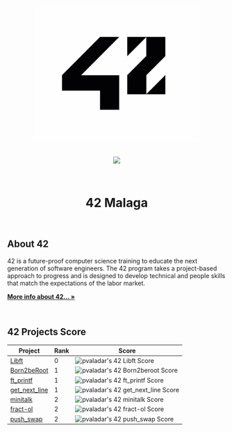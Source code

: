 <br />
<div align="center">
  <a href="https://amiguelmoreno.github.io/IOS-Calculator/">
    <img src="42.jpg" alt="Logo" width="380">
  </a>
  <br />
  <br />
  <p align="center">
    <a href="#">
      <img src="https://skillicons.dev/icons?i=vscode,c,vim,git,github" />
    </a>
  </p> 
  <br />
  <h1>42 Malaga</h1>
  <br />
</div>


## About 42

42 is a future-proof computer science training to educate the next generation of software engineers. The 42 program takes a project-based approach to progress and is designed to develop technical and people skills that match the expectations of the labor market.

<a href="https://42.fr/en/homepage/"><strong>More info about 42... »</strong></a>

<br />

## 42 Projects Score

| Project | Rank | Score |
| ------ | ------ | ------ |
| [Libft](https://github.com/pvaladares/42cursus-00-Libft) | 0 | ![pvaladar's 42 Libft Score](https://badge42.vercel.app/api/v2/cl34ggaad004009jmq2lkluen/project/2497527) |
| [Born2beRoot](https://github.com/pvaladares/42cursus-01-Born2BeRoot) | 1 | ![pvaladar's 42 Born2beroot Score](https://badge42.vercel.app/api/v2/cl34ggaad004009jmq2lkluen/project/2528405) |
| [ft_printf](https://github.com/pvaladares/42cursus-01-ft_printf) | 1 | ![pvaladar's 42 ft_printf Score](https://badge42.vercel.app/api/v2/cl34ggaad004009jmq2lkluen/project/2528591) |
| [get_next_line](https://github.com/pvaladares/42cursus-01-get_next_line) | 1 | ![pvaladar's 42 get_next_line Score](https://badge42.vercel.app/api/v2/cl34ggaad004009jmq2lkluen/project/2528592) |
| [minitalk](https://github.com/pvaladares/42cursus-02-minitalk) | 2 | ![pvaladar's 42 minitalk Score](https://badge42.vercel.app/api/v2/cl34ggaad004009jmq2lkluen/project/2647309)
| [fract-ol]() | 2 | ![pvaladar's 42 fract-ol Score](https://badge42.vercel.app/api/v2/cl34ggaad004009jmq2lkluen/project/2681439)
| [push_swap](https://github.com/pvaladares/42cursus-02-push_swap) | 2 | ![pvaladar's 42 push_swap Score](https://badge42.vercel.app/api/v2/cl34ggaad004009jmq2lkluen/project/2630765)

